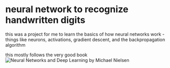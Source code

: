# neural network to recognize handwritten digits

this was a project for me to learn the basics of how neural networks work - things like neurons, activations, gradient descent, and the backpropagation algorithm

this mostly follows the very good book ![Neural Networks and Deep Learning](http://neuralnetworksanddeeplearning.com) by Michael Nielsen
